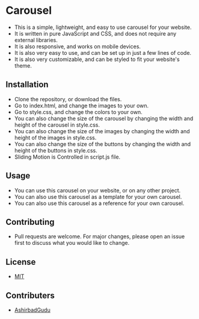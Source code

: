 # Carousel

- This is a simple, lightweight, and easy to use carousel for your website.
- It is written in pure JavaScript and CSS, and does not require any external libraries.
- It is also responsive, and works on mobile devices.
- It is also very easy to use, and can be set up in just a few lines of code.
- It is also very customizable, and can be styled to fit your website's theme.

## Installation

- Clone the repository, or download the files.
- Go to index.html, and change the images to your own.
- Go to style.css, and change the colors to your own.
-  You can also change the size of the carousel by changing the width and height of the carousel in style.css.
-  You can also change the size of the images by changing the width and height of the images in style.css.
-  You can also change the size of the buttons by changing the width and height of the buttons in style.css.
- Sliding Motion is Controlled in  script.js file.


## Usage

- You can use this carousel on your website, or on any other project.
- You can also use this carousel as a template for your own carousel.
- You can also use this carousel as a reference for your own carousel.

## Contributing

- Pull requests are welcome. For major changes, please open an issue first to discuss what you would like to change. 

## License

- [MIT](https://choosealicense.com/licenses/mit/)

## Contributers

- [AshirbadGudu](https://github.com/AshirbadGudu)